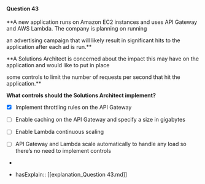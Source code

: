 #### Question  43


**A new application runs on Amazon EC2 instances and uses API Gateway and AWS Lambda. The company is planning on running

an advertising campaign that will likely result in significant hits to the application after each ad is run.**


**A Solutions Architect is concerned about the impact this may have on the application and would like to put in place

some controls to limit the number of requests per second that hit the application.**


**What controls should the Solutions Architect implement?**


- [x] Implement throttling rules on the API Gateway


- [ ] Enable caching on the API Gateway and specify a size in gigabytes


- [ ] Enable Lambda continuous scaling


- [ ] API Gateway and Lambda scale automatically to handle any load so there’s no need to implement controls


*

- hasExplain:: [[explanation_Question  43.md]]